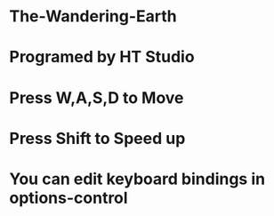 # The-Wandering-Earth
# Programed by HT Studio
#
# Press W,A,S,D to Move
# Press Shift to Speed up
# You can edit keyboard bindings in options-control

